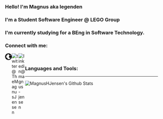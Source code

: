 ### Hello! I'm Magnus aka legenden
### I'm a Student Software Engineer @ LEGO Group

### I'm currently studying for a BEng in Software Technology.

### Connect with me:

[<img align="left" alt="magnusjensen.dk" width="22px" src="https://raw.githubusercontent.com/iconic/open-iconic/master/svg/globe.svg" />][website]
[<img align="left" alt="twitter@TheMagnusJensen" width="22px" src="https://cdn.jsdelivr.net/npm/simple-icons@v3/icons/twitter.svg" />][twitter]
[<img align="left" alt="linkedin@magnus-jensen" width="22px" src="https://cdn.jsdelivr.net/npm/simple-icons@v3/icons/linkedin.svg" />][linkedin]

<br />

### Languages and Tools:


---
<img align="left" alt="MagnusHJensen's Github Stats" src="https://github-readme-stats.vercel.app/api?username=MagnusHJensen&show_icons=true&hide_border=true&count_private=true">



[website]: https://magnusjensen.dk
[twitter]: https://twitter.com/TheMagnusJensen
[linkedin]: https://www.linkedin.com/in/magnus-jensen-a92588151/
[SWEM]: https://discord.gg/swem
